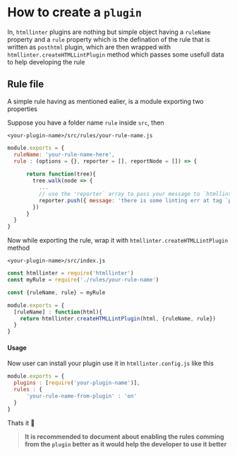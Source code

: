 # How to create a `plugin`

In, `htmllinter` plugins are nothing but simple object having a `ruleName` property and a `rule` property which is the defination of the rule
that is written as `posthtml` plugin, which are then wrapped with `htmllinter.createHTMLLintPlugin` method which passes some
usefull data to help developing the rule

## Rule file

A simple rule having as mentioned ealier, is a module exporting two properties

Suppose you have a folder name `rule` inside `src`, then 

`<your-plugin-name>/src/rules/your-rule-name.js`

```js
module.exports = {
  ruleName: 'your-rule-name-here',
  rule : (options = {}, reporter = [], reportNode = []) => {
      
      return function(tree){
        tree.walk(node => {
          ...
          // use the 'reporter` array to pass your message to `htmllinter` reporter
          reporter.push({ message: 'there is some linting err at tag `p`', node })
        })
      } 
  }
}
```

Now while exporting the rule, wrap it with `htmllinter.createHTMLLintPlugin` method

`<your-plugin-name>/src/index.js`

```js
const htmllinter = require('htmllinter')
const myRule = require('./rules/your-rule-name')

const {ruleName, rule} = myRule

module.exports = {
  [ruleName] : function(html){
    return htmllinter.createHTMLLintPlugin(html, {ruleName, rule})
  }
}
```


#### Usage

Now user can install your plugin use it in `htmllinter.config.js` like this

```js
module.exports = {
  plugins : [require('your-plugin-name')],
  rules : {
      'your-rule-name-from-plugin' : 'on'
  }
}

```

Thats it :tada:

> __It is recommended to document about enabling the rules comming from the `plugin` better as it would help the developer to use it better__
